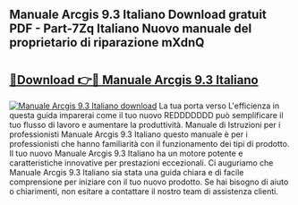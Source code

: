 ## Manuale Arcgis 9.3 Italiano Download gratuit PDF - Part-7Zq Italiano Nuovo manuale del proprietario di riparazione mXdnQ

# <h2><a href="http://dfdd6wg.blite.top/?on=Manuale+Arcgis+9.3+Italiano">🔗Download 👉🔴 Manuale Arcgis 9.3 Italiano</a></h2>

[![Manuale Arcgis 9.3 Italiano download](https://i.imgur.com/lujVjoI.png)](http://dfdd6wg.blite.top/?on=Manuale+Arcgis+9.3+Italiano)
La tua porta verso L'efficienza in questa guida imparerai come il tuo nuovo REDDDDDDD può semplificare il tuo flusso di lavoro e aumentare la produttività. Manuale di Istruzioni per i professionisti Manuale Arcgis 9.3 Italiano questo manuale è per i professionisti che hanno familiarità con il funzionamento dei tipi di prodotto. Il tuo nuovo Manuale Arcgis 9.3 Italiano ha un motore potente e caratteristiche innovative per prestazioni eccezionali. Ci auguriamo che Manuale Arcgis 9.3 Italiano sia stata una guida chiara e di facile comprensione per iniziare con il tuo nuovo prodotto. Se hai bisogno di aiuto o chiarimenti, non esitare a contattare il nostro team di assistenza clienti.

